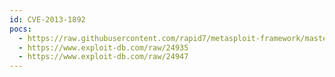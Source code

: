 ```yaml
---
id: CVE-2013-1892
pocs:
  - https://raw.githubusercontent.com/rapid7/metasploit-framework/master/modules/exploits/linux/misc/mongod_native_helper.rb
  - https://www.exploit-db.com/raw/24935
  - https://www.exploit-db.com/raw/24947
---
```

